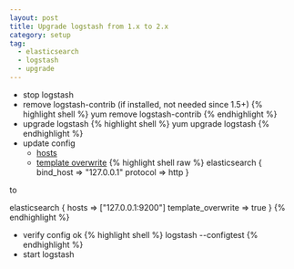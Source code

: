 ```yaml
---
layout: post
title: Upgrade logstash from 1.x to 2.x
category: setup
tag:
  - elasticsearch
  - logstash
  - upgrade
---
```


*  stop logstash
* remove logstash-contrib (if installed, not needed since 1.5+)
{% highlight shell %}
yum remove logstash-contrib
{% endhighlight %}
* upgrade logstash
{% highlight shell %}
yum upgrade logstash
{% endhighlight %}
* update config
  - [hosts](https://www.elastic.co/guide/en/logstash/current/plugins-outputs-elasticsearch.html#plugins-outputs-elasticsearch-hosts)
  - [template overwrite](https://www.elastic.co/guide/en/logstash/current/_upgrading_logstash_and_elasticsearch_to_2_0.html)
{% highlight shell raw %}
elasticsearch {
  bind_host => "127.0.0.1"
  protocol => http
}

to

elasticsearch {
  hosts => ["127.0.0.1:9200"]
  template_overwrite => true
}
{% endhighlight %}
* verify config ok
{% highlight shell %}
logstash --configtest
{% endhighlight %}
* start logstash
